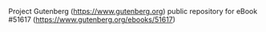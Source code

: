 Project Gutenberg (https://www.gutenberg.org) public repository for
eBook #51617 (https://www.gutenberg.org/ebooks/51617)
